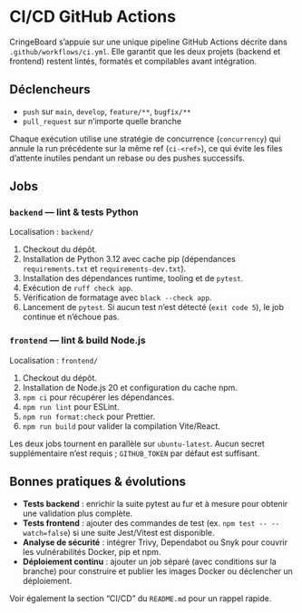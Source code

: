 # CI/CD GitHub Actions

CringeBoard s’appuie sur une unique pipeline GitHub Actions décrite dans `.github/workflows/ci.yml`. Elle garantit que les deux projets (backend et frontend) restent lintés, formatés et compilables avant intégration.

## Déclencheurs
- `push` sur `main`, `develop`, `feature/**`, `bugfix/**`
- `pull_request` sur n’importe quelle branche

Chaque exécution utilise une stratégie de concurrence (`concurrency`) qui annule la run précédente sur la même ref (`ci-<ref>`), ce qui évite les files d’attente inutiles pendant un rebase ou des pushes successifs.

## Jobs

### `backend` — lint & tests Python
Localisation : `backend/`

1. Checkout du dépôt.
2. Installation de Python 3.12 avec cache pip (dépendances `requirements.txt` et `requirements-dev.txt`).
3. Installation des dépendances runtime, tooling et de `pytest`.
4. Exécution de `ruff check app`.
5. Vérification de formatage avec `black --check app`.
6. Lancement de `pytest`. Si aucun test n’est détecté (`exit code 5`), le job continue et n’échoue pas.

### `frontend` — lint & build Node.js
Localisation : `frontend/`

1. Checkout du dépôt.
2. Installation de Node.js 20 et configuration du cache npm.
3. `npm ci` pour récupérer les dépendances.
4. `npm run lint` pour ESLint.
5. `npm run format:check` pour Prettier.
6. `npm run build` pour valider la compilation Vite/React.

Les deux jobs tournent en parallèle sur `ubuntu-latest`. Aucun secret supplémentaire n’est requis ; `GITHUB_TOKEN` par défaut est suffisant.

## Bonnes pratiques & évolutions
- **Tests backend** : enrichir la suite pytest au fur et à mesure pour obtenir une validation plus complète.
- **Tests frontend** : ajouter des commandes de test (ex. `npm test -- --watch=false`) si une suite Jest/Vitest est disponible.
- **Analyse de sécurité** : intégrer Trivy, Dependabot ou Snyk pour couvrir les vulnérabilités Docker, pip et npm.
- **Déploiement continu** : ajouter un job séparé (avec conditions sur la branche) pour construire et publier les images Docker ou déclencher un déploiement.

Voir également la section “CI/CD” du `README.md` pour un rappel rapide.
